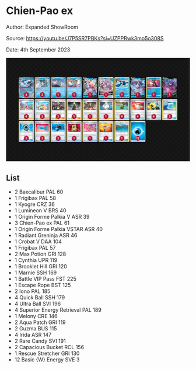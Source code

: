 # Chien-Pao ex

Author: Expanded ShowRoom

Source: <https://youtu.be/J7P5SR7PBKs?si=UZPPRwk3mo5o308S>

Date: 4th September 2023

![decklist](../../images/OBF/Chien-Pao%20ex/1-%20Chien-Pao%20ex.png)

## List

* 2 Baxcalibur PAL 60
* 1 Frigibax PAL 58
* 1 Kyogre CRZ 36
* 1 Lumineon V BRS 40
* 1 Origin Forme Palkia V ASR 39
* 3 Chien-Pao ex PAL 61
* 1 Origin Forme Palkia VSTAR ASR 40
* 1 Radiant Greninja ASR 46
* 1 Crobat V DAA 104
* 1 Frigibax PAL 57
* 2 Max Potion GRI 128
* 1 Cynthia UPR 119
* 1 Brooklet Hill GRI 120
* 1 Marnie SSH 169
* 1 Battle VIP Pass FST 225
* 1 Escape Rope BST 125
* 2 Iono PAL 185
* 4 Quick Ball SSH 179
* 4 Ultra Ball SVI 196
* 4 Superior Energy Retrieval PAL 189
* 1 Melony CRE 146
* 2 Aqua Patch GRI 119
* 2 Guzma BUS 115
* 4 Irida ASR 147
* 2 Rare Candy SVI 191
* 2 Capacious Bucket RCL 156
* 1 Rescue Stretcher GRI 130
* 12 Basic {W} Energy SVE 3
